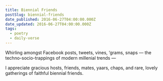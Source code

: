 ```yaml
---
title: Biennial Friends
postSlug: biennial-friends
date_published: 2016-06-27T04:00:00.000Z
date_updated: 2016-06-27T04:00:00.000Z
tags:
  - poetry
  - daily-verse
---
```


Whirling amongst Facebook posts,
tweets, vines, ‘grams, snaps —
the techno-socio-trappings of
modern millenial trends —

I appreciate gracious hosts,
friends, mates, yaars, chaps,
and rare, lovely gatherings of
faithful biennial friends.
